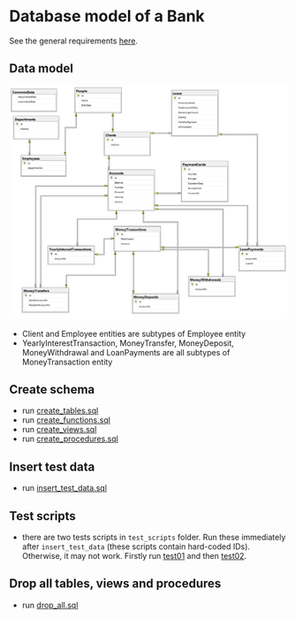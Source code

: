# Database model of a Bank 
See the general requirements [here](https://www.ms.mff.cuni.cz/~kopecky/vyuka/dbapl/).

## Data model
![Data model](db-model.PNG)

- Client and Employee entities are subtypes of Employee entity
- YearlyInterestTransaction, MoneyTransfer, MoneyDeposit, MoneyWithdrawal and LoanPayments are all subtypes of MoneyTransaction entity

## Create schema
- run [create_tables.sql](create_tables.sql)
- run [create_functions.sql](create_functions.sql)
- run [create_views.sql](create_views.sql)
- run [create_procedures.sql](create_procedures.sql)

## Insert test data
- run [insert_test_data.sql](insert_test_data.sql)

## Test scripts
- there are two tests scripts in `test_scripts` folder. Run these immediately 
after `insert_test_data` (these scripts contain hard-coded IDs). Otherwise, it may not work.
Firstly run [test01](test_scripts/test01.sql) and then [test02](test_scripts/test02.sql). 

## Drop all tables, views and procedures
- run [drop_all.sql](drop_all.sql)
